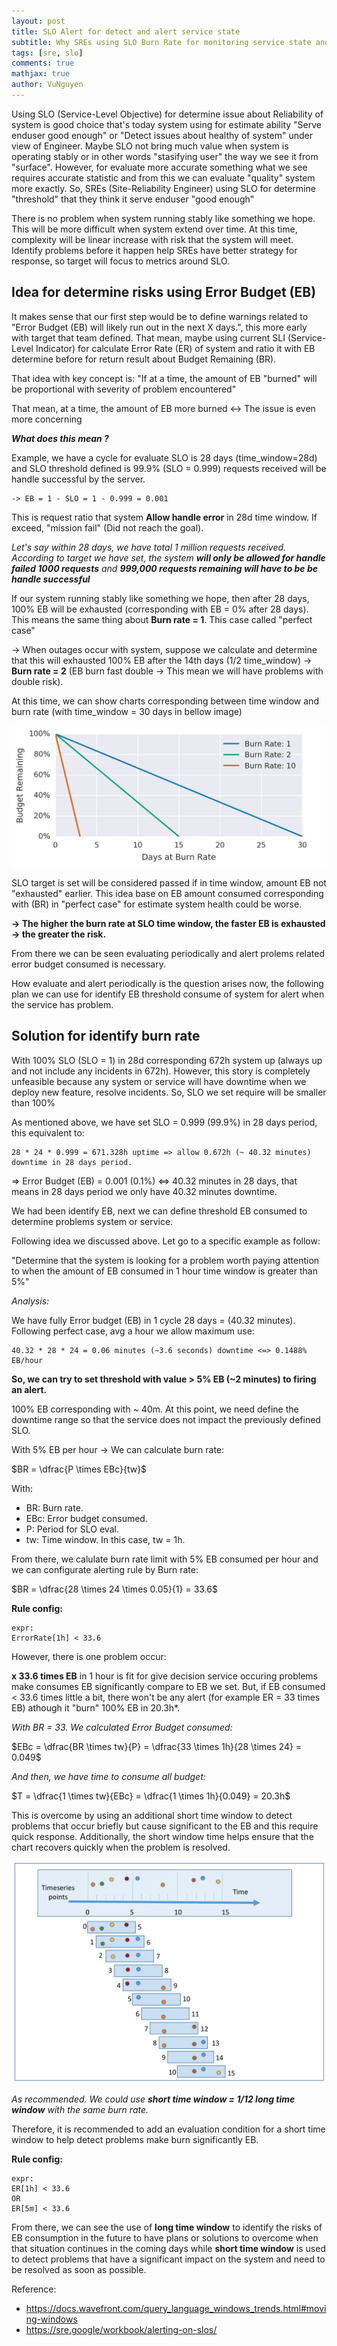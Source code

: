 ```yaml
---
layout: post
title: SLO Alert for detect and alert service state
subtitle: Why SREs using SLO Burn Rate for monitoring service state and detect incidents ?
tags: [sre, slo]
comments: true
mathjax: true
author: VuNguyen
---
```



Using SLO (Service-Level Objective) for determine issue about Reliability of system is good choice that's today system using for estimate ability "Serve enduser good enough" or "Detect issues about healthy of system" under view of Engineer. Maybe SLO not bring much value when system is operating stably or in other words "stasifying user" the way we see it from "surface". However, for evaluate more accurate something what we see requires accurate statistic and from this we can evaluate "quality" system more exactly.
So, SREs (Site-Reliability Engineer) using SLO for determine "threshold" that they think it serve enduser "good enough"

There is no problem when system running stably like something we hope. This will be more difficult when system extend over time. At this time, complexity will be linear increase with risk that the system will meet. Identify problems before it happen help SREs have better strategy for response, so target will focus to metrics around SLO.

## Idea for determine risks using Error Budget (EB)

It makes sense that our first step would be to define warnings related to "Error Budget (EB) will likely run out in the next X days.", this more early with target that team defined. That mean, maybe using current SLI (Service-Level Indicator) for calculate Error Rate (ER) of system and ratio it with EB determine before for return result about Budget Remaining (BR).

That idea with key concept is: "If at a time, the amount of EB "burned" will be proportional with severity of problem encountered"

That mean, at a time, the amount of EB more burned <-> The issue is even more concerning

_**What does this mean ?**_

Example, we have a cycle for evaluate SLO is 28 days (time_window=28d) and SLO threshold defined is 99.9% (SLO = 0.999) requests received will be handle successful by the server.

```text
-> EB = 1 - SLO = 1 - 0.999 = 0.001
```

This is request ratio that system **Allow handle error** in 28d time window. If exceed, "mission fail" (Did not reach the goal).

_Let's say within 28 days, we have total 1 million requests received. According to target we have set, the system **will only be allowed for handle failed 1000 requests** and **999,000 requests remaining will have to be be handle successful**_

If our system running stably like something we hope, then after 28 days, 100% EB will be exhausted (corresponding with EB = 0% after 28 days). This means the same thing about **Burn rate = 1**. This case called "perfect case"

-> When outages occur with system, suppose we calculate and determine that this will exhausted 100% EB after the 14th days (1/2 time_window) -> **Burn rate = 2** (EB burn fast double -> This mean we will have problems with double risk).

At this time, we can show charts corresponding between time window and burn rate (with time_window = 30 days in bellow image)

![burn rate with time window](/assets/img/image.png)
  
SLO target is set will be considered passed if in time window, amount EB not "exhausted" earlier. This idea base on EB amount consumed corresponding with (BR) in "perfect case" for estimate system health could be worse.

**-> The higher the burn rate at SLO time window, the faster EB is exhausted -> the greater the risk.**

From there we can be seen evaluating periodically and alert prolems related error budget consumed is necessary.

How evaluate and alert periodically is the question arises now, the following plan we can use for identify EB threshold consume of system for alert when the service has problem.

## Solution for identify burn rate

With 100% SLO (SLO = 1) in 28d corresponding 672h system up (always up and not include any incidents in 672h). However, this story is completely unfeasible because any system or service will have downtime when we deploy new feature, resolve incidents. So, SLO we set require will be smaller than 100%

As mentioned above, we have set SLO = 0.999 (99.9%) in 28 days period, this equivalent to:

```text
28 * 24 * 0.999 = 671.328h uptime => allow 0.672h (~ 40.32 minutes) downtime in 28 days period.

```

=> Error Budget (EB) = 0.001 (0.1%) <=> 40.32 minutes in 28 days, that means in 28 days period we only have 40.32 minutes downtime.

We had been identify EB, next we can define threshold EB consumed to determine problems system or service.

Following idea we discussed above. Let go to a specific example as follow:

"Determine that the system is looking for a problem worth paying attention to when the amount of EB consumed in 1 hour time window is greater than 5%"

_Analysis:_

We have fully Error budget (EB) in 1 cycle 28 days = (40.32 minutes). Following perfect case, avg a hour we allow maximum use:

```text
40.32 * 28 * 24 = 0.06 minutes (~3.6 seconds) downtime <=> 0.1488% EB/hour
```

**So, we can try to set threshold with value > 5% EB (~2 minutes) to firing an alert.**

100% EB corresponding with ~ 40m. At this point, we need define the downtime range so that the service does not impact the previously defined SLO.

With 5% EB per hour -> We can calculate burn rate:

$BR = \dfrac{P \times EBc}{tw}$

With:

- BR: Burn rate.
- EBc: Error budget consumed.
- P: Period for SLO eval.
- tw: Time window. In this case, tw = 1h.

From there, we calulate burn rate limit with 5% EB consumed per hour and we can configurate alerting rule by Burn rate:

$BR = \dfrac{28 \times 24 \times 0.05}{1} = 33.6$

**Rule config:**

```text
expr: 
ErrorRate[1h] < 33.6 
```

However, there is one problem occur:

**x 33.6 times EB** in 1 hour is fit for give decision service occuring problems make consumes EB significantly compare to EB we set. But, if EB consumed < 33.6 times little a bit, there won't be any alert (for example ER = 33 times EB) athough it "burn" 100% EB in 20.3h*.

_With BR = 33. We calculated Error Budget consumed:_

$EBc = \dfrac{BR \times tw}{P} = \dfrac{33 \times 1h}{28 \times 24} = 0.049$

_And then, we have time to consume all budget:_

$T = \dfrac{1 \times tw}{EBc} = \dfrac{1 \times 1h}{0.049} = 20.3h$

This is overcome by using an additional short time window to detect problems that occur briefly but cause significant to the EB and this require quick response. Additionally, the short window time helps ensure that the chart recovers quickly when the problem is resolved.

![rolling-window](/assets/img/image-1.png)

_As recommended. We could use **short time window = 1/12 long time window** with the same burn rate._

Therefore, it is recommended to add an evaluation condition for a short time window to help detect problems make burn significantly EB.

**Rule config:**

```text
expr: 
ER[1h] < 33.6 
OR 
ER[5m] < 33.6
```

From there, we can see the use of **long time window** to identify the risks of EB consumption in the future to have plans or solutions to overcome when that situation continues in the coming days while **short time window** is used to detect problems that have a significant impact on the system and need to be resolved as soon as possible.

Reference:

- <https://docs.wavefront.com/query_language_windows_trends.html#moving-windows>
- <https://sre.google/workbook/alerting-on-slos/>
